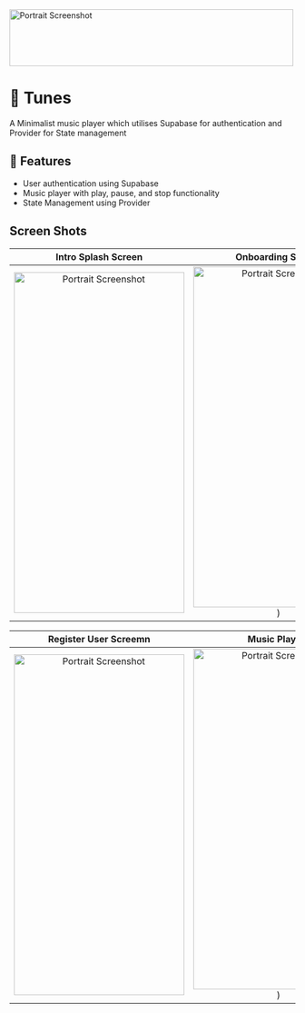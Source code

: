 <img src="https://github.com/user-attachments/assets/f51758bb-5896-4277-a2ed-f1c9652569e9" alt="Portrait Screenshot" width="500" height="100"/>

# 📱 Tunes 

A Minimalist music player which utilises Supabase for authentication and Provider for State management

## 🚀 Features

- User authentication using Supabase
- Music player with play, pause, and stop functionality
- State Management using Provider

## Screen Shots

| Intro Splash Screen | Onboarding Screen| Login User Screen |
|:-----------:|:------------:|:---------------:|
| <img src="https://github.com/user-attachments/assets/4cd6fa32-1c5e-40ec-8eee-912b5940a401" alt="Portrait Screenshot" width="300" height="600"/> | <img src="https://github.com/user-attachments/assets/ae1bc764-4618-42f5-9ed1-381c76b6a1f8" alt="Portrait Screenshot" width="300" height="600"/>) | <img src="https://github.com/user-attachments/assets/3448631e-683a-47b6-bca8-22a93a658d62" alt="Portrait Screenshot" width="300" height="600"/> |

| Register User Screemn | Music Playlist | Now Playing Screen |
|:-----------:|:------------:|:---------------:|
| <img src="https://github.com/user-attachments/assets/e284daf5-e700-4fa9-9d5e-5ada70a47f0d" alt="Portrait Screenshot" width="300" height="600"/> | <img src="https://github.com/user-attachments/assets/aaddddc8-adff-406f-b02d-c5abd7f21423" alt="Portrait Screenshot" width="300" height="600"/>) | <img src="https://github.com/user-attachments/assets/d9ae0525-033a-47d9-b413-b0ea7c83f14a" alt="Portrait Screenshot" width="300" height="600"/> |




